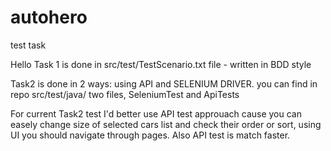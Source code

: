# autohero
test task

Hello
Task 1 is done in src/test/TestScenario.txt file - written in BDD style


Task2 is done in 2 ways: using API and SELENIUM DRIVER.
you can find in repo src/test/java/ two files, SeleniumTest and ApiTests

For current Task2 test I'd better use API test approuach cause you can easely change size of selected cars list and check their order or sort, using UI you should navigate through pages. Also API test is match faster.

